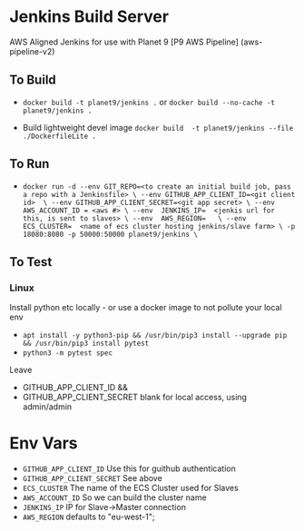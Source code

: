 # Jenkins Build Server

AWS Aligned Jenkins for use with Planet 9 [P9 AWS Pipeline] (aws-pipeline-v2)

## To Build 
* `docker build -t planet9/jenkins .` or `docker build --no-cache -t planet9/jenkins .`

* Build lightweight devel image   `docker build  -t planet9/jenkins --file ./DockerfileLite .`

## To Run
* `docker run -d --env GIT_REPO=<to create an initial build job, pass a repo with a Jenkinsfile> \
--env GITHUB_APP_CLIENT_ID=<git client id>  \
--env GITHUB_APP_CLIENT_SECRET=<git app secret> \
--env AWS_ACCOUNT_ID = <aws #> \
--env  JENKINS_IP=  <jenkis url for this, is sent to slaves> \
--env  AWS_REGION=   \
--env  ECS_CLUSTER=  <name of ecs cluster hosting jenkins/slave farm> \
-p 18080:8080 -p 50000:50000 planet9/jenkins \`


## To Test
### Linux

Install python etc locally - or use a docker image to not pollute your local env
* `apt install -y python3-pip && /usr/bin/pip3 install --upgrade pip && /usr/bin/pip3 install pytest`
* `python3 -m pytest spec`

Leave 
* GITHUB_APP_CLIENT_ID &&   
* GITHUB_APP_CLIENT_SECRET blank for local access, using admin/admin

# Env Vars
* `GITHUB_APP_CLIENT_ID`
Use this for guithub authentication
* `GITHUB_APP_CLIENT_SECRET`
See above
* `ECS_CLUSTER`
The name of the ECS Cluster used for Slaves
* `AWS_ACCOUNT_ID`
So we can build the cluster name
* `JENKINS_IP`
IP for Slave->Master connection
* `AWS_REGION`
defaults to "eu-west-1";



